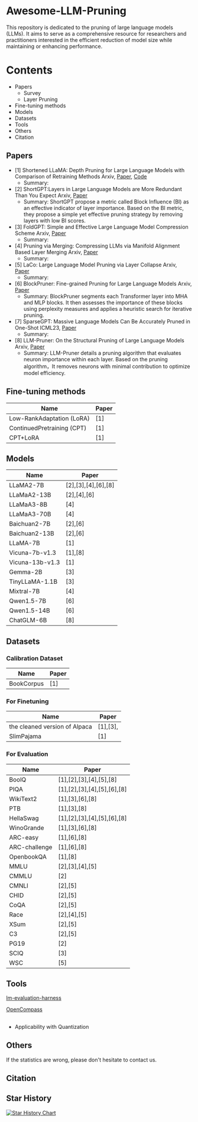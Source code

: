 # Awesome-LLM-Pruning

This repository is dedicated to the pruning of large language models (LLMs). It aims to serve as a comprehensive resource for researchers and practitioners interested in the efficient reduction of model size while maintaining or enhancing performance.

# Contents
- Papers
  - Survey
  - Layer Pruning
- Fine-tuning methods
- Models
- Datasets 
- Tools
- Others
- Citation


## Papers


- [1] Shortened LLaMA: Depth Pruning for Large Language Models with Comparison of Retraining Methods
  Arxiv, [Paper](https://arxiv.org/pdf/2402.02834), [Code](https://github.com/Nota-NetsPresso/shortened-llm)
  - Summary: 
- [2] ShortGPT:Layers in Large Language Models are More Redundant Than You Expect
  Arxiv, [Paper](https://arxiv.org/pdf/2403.03853)
  - Summary: ShortGPT propose a metric called Block Influence (BI) as an effective indicator of layer importance. Based on the BI metric, they propose a simple yet effective pruning strategy by removing layers with low BI scores.
- [3] FoldGPT: Simple and Effective Large Language Model Compression Scheme
  Arxiv, [Paper](https://arxiv.org/pdf/2407.00928)
  - Summary: 
- [4] Pruning via Merging: Compressing LLMs via Manifold Alignment Based Layer Merging
  Arxiv, [Paper](https://arxiv.org/pdf/2406.16330)
  - Summary: 
- [5] LaCo: Large Language Model Pruning via Layer Collapse
  Arxiv, [Paper](https://arxiv.org/pdf/2402.11187)
  - Summary:
- [6] BlockPruner: Fine-grained Pruning for Large Language Models
  Arxiv, [Paper](https://arxiv.org/pdf/2406.10594)
  - Summary: BlockPruner segments each Transformer layer into MHA and MLP blocks. It then assesses the importance of these blocks using perplexity measures and applies a heuristic search for iterative pruning.
- [7] SparseGPT: Massive Language Models Can Be Accurately Pruned in One-Shot
  ICML23, [Paper](https://proceedings.mlr.press/v202/frantar23a/frantar23a.pdf)
  - Summary: 
- [8]  LLM-Pruner: On the Structural Pruning of Large Language Models
  Arxiv, [Paper](https://arxiv.org/pdf/2305.11627)
  - Summary: LLM-Pruner details a pruning algorithm that evaluates neuron importance within each layer. Based on the pruning algorithm，It removes neurons with minimal contribution to optimize model efficiency.

  
## Fine-tuning methods
| Name     | Paper         |
|----------|--------------|
| Low-RankAdaptation (LoRA)    | [1]   | 
| ContinuedPretraining (CPT)    | [1]   | 
| CPT+LoRA    | [1]   | 
 

## Models
| Name     | Paper         |
|----------|--------------|
| LLaMA2-7B    | [2],[3],[4],[6],[8]  | 
| LLaMaA2-13B      | [2],[4],[6]    |
| LLaMaA3-8B      | [4]     |
| LLaMaA3-70B      | [4]     |
| Baichuan2-7B   |   [2],[6]           |
| Baichuan2-13B   |   [2],[6]           |
| LLaMA-7B    | [1]    | 
| Vicuna-7b-v1.3    | [1],[8]    | 
| Vicuna-13b-v1.3    | [1]    | 
| Gemma-2B |  [3] |
| TinyLLaMA-1.1B |  [3] |
| Mixtral-7B      | [4]     |
| Qwen1.5-7B      | [6]     |
| Qwen1.5-14B      | [6]     |
| ChatGLM-6B     | [8]   |

## Datasets 
### Calibration Dataset
| Name     | Paper         |
|----------|--------------|
| BookCorpus   | [1]    | 

### For Finetuning
| Name     | Paper         |
|----------|--------------|
| the cleaned version of Alpaca  |   [1],[3],  |
| SlimPajama      |   [1]   |

### For Evaluation
| Name     | Paper         |
|----------|--------------|
| BoolQ   |  [1],[2],[3],[4],[5],[8]  | 
| PIQA    |    [1],[2],[3],[4],[5],[6],[8]|
| WikiText2   |   [1],[3],[6],[8]  |
| PTB  |   [1],[3],[8]  |
| HellaSwag |    [1],[2],[3],[4],[5],[6],[8] |
| WinoGrande |   [1],[3],[6],[8]   |
| ARC-easy |   [1],[6],[8]  |
| ARC-challenge |   [1],[6],[8]   |
| OpenbookQA |   [1],[8]   |
| MMLU |   [2],[3],[4],[5]  |
| CMMLU |   [2]   |
| CMNLI |   [2],[5]   |
| CHID |   [2],[5]   |
| CoQA |   [2],[5]   |
| Race |   [2],[4],[5]   |
| XSum |   [2],[5]   |
| C3 |   [2],[5]   |
| PG19 |   [2]   |
| SCIQ |   [3]   |
| WSC |   [5]   |

## Tools
[lm-evaluation-harness](https://github.com/EleutherAI/lm-evaluation-harness)

[OpenCompass](https://github.com/open-compass/opencompass)


## 
- Applicability with Quantization

## Others
If the statistics are wrong, please don't hesitate to contact us.

## Citation


## Star History
[![Star History Chart](https://api.star-history.com/svg?repos=yaolu-zjut/Awesome-LLM-Pruning&type=Date)](https://star-history.com/#yaolu-zjut/Awesome-LLM-Pruning&Date)







